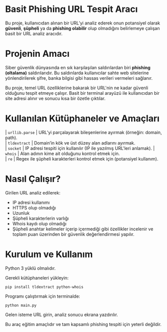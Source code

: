 #  Basit Phishing URL Tespit Aracı

Bu proje, kullanıcıdan alınan bir URL’yi analiz ederek onun potansiyel olarak **güvenli**, **şüpheli** ya da **phishing olabilir** olup olmadığını belirlemeye çalışan basit bir URL analiz aracıdır.

# Projenin Amacı

Siber güvenlik dünyasında en sık karşılaşılan saldırılardan biri **phishing (oltalama)** saldırılarıdır. Bu saldırılarda kullanıcılar sahte web sitelerine yönlendirilerek şifre, banka bilgisi gibi hassas verileri vermeleri sağlanır.

Bu proje, temel URL özelliklerine bakarak bir URL'nin ne kadar güvenli olduğunu tespit etmeye çalışır. Basit bir terminal arayüzü ile kullanıcıdan bir site adresi alınır ve sonucu kısa bir özetle çıktılar.

# Kullanılan Kütüphaneler ve Amaçları

| `urllib.parse`    | URL’yi parçalayarak bileşenlerine ayırmak (örneğin: domain, path).   
| `tldextract`      | Domain’in kök ve üst düzey alan adlarını ayırmak.                    
| `socket`          | IP adresi tespiti için kullanılır (IP ile yazılmış URL'leri anlamak).
| `whois`           | Alan adının kime ait olduğunu kontrol etmek için.                    
| `re`              | Regex ile şüpheli karakterleri kontrol etmek için (potansiyel kullanım). 

# Nasıl Çalışır? 

Girilen URL analiz edilerek:
- IP adresi kullanımı
- HTTPS olup olmadığı
- Uzunluk
- Şüpheli karakterlerin varlığı
- Whois kaydı olup olmadığı
- Şüpheli anahtar kelimeler içerip içermediği gibi
özellikler incelenir ve toplam puan üzerinden bir güvenlik değerlendirmesi yapılır.

# Kurulum ve Kullanım

Python 3 yüklü olmalıdır.

Gerekli kütüphaneleri yükleyin:

```
pip install tldextract python-whois
```

Programı çalıştırmak için terminalde:

```
python main.py
```

Gelen isteme URL girin, analiz sonucu ekrana yazdırılır.

Bu araç eğitim amaçlıdır ve tam kapsamlı phishing tespiti için yeterli değildir.
